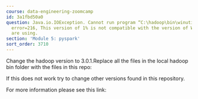 ```yaml
---
course: data-engineering-zoomcamp
id: 3a1fbd50a0
question: Java.io.IOException. Cannot run program “C:\hadoop\bin\winutils.exe”. CreateProcess
  error=216, This version of 1% is not compatible with the version of Windows you
  are using.
section: 'Module 5: pyspark'
sort_order: 3710
---
```


Change the hadoop version to 3.0.1.Replace all the files in the local hadoop bin folder with the files in this repo:

If this does not work try to change other versions found in this repository.

For more information please see this link:

